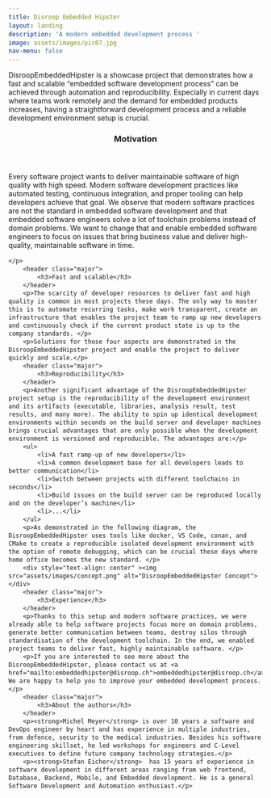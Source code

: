 ```yaml
---
title: Disroop Embedded Hipster
layout: landing
description: 'A modern embedded development process '
image: assets/images/pic07.jpg
nav-menu: false
---
```


<!-- Main -->
<div id="main">

<!-- One -->
<section id="one">
	<div class="inner">
	<p>DisroopEmbeddedHipster is a showcase project that demonstrates how a fast and scalable “embedded software development process” can be achieved through automation and reproducibility.
Especially in current days where teams work remotely and the demand for embedded products increases, having a straightforward development process and a reliable development environment setup is crucial.
	</p>
<!-- One -->
<section id="two">
	<header class="major">
		<h3>Motivation</h3>
	</header>
	<p>Every software project wants to deliver maintainable software of high quality with high speed. Modern software development practices like automated testing, continuous integration, and proper tooling can help developers achieve that goal.
We observe that modern software practices are not the standard in embedded software development and that embedded software engineers solve a lot of toolchain problems instead of domain problems. We want to change that and enable embedded software engineers to focus on issues that bring business value and deliver high-quality, maintainable software in time. 

    </p>
		<header class="major">
			<h3>Fast and scalable</h3>
		</header>
		<p>The scarcity of developer resources to deliver fast and high quality is common in most projects these days. The only way to master this is to automate recurring tasks, make work transparent, create an infrastructure that enables the project team to ramp up new developers and continuously check if the current product state is up to the company standards. </p>
		<p>Solutions for those four aspects are demonstrated in the DisroopEmbeddedHipster project and enable the project to deliver quickly and scale.</p>
		<header class="major">
			<h3>Reproducibility</h3>
		</header>
		<p>Another significant advantage of the DisroopEmbeddedHipster project setup is the reproducibility of the development environment and its artifacts (executable, libraries, analysis result, test results, and many more). The ability to spin up identical development environments within seconds on the build server and developer machines brings crucial advantages that are only possible when the development environment is versioned and reproducible. The advantages are:</p>
        <ul>
            <li>A fast ramp-up of new developers</li>
            <li>A common development base for all developers leads to better communication</li>
            <li>Switch between projects with different toolchains in seconds</li>
            <li>Build issues on the build server can be reproduced locally and on the developer’s machine</li>
	    	<li>...</li>
	    </ul>
		<p>As demonstrated in the following diagram, the DisroopEmbeddedHipster uses tools like docker, VS Code, conan, and CMake to create a reproducible isolated development environment with the option of remote debugging, which can be crucial these days where home office becomes the new standard. </p>
		<div style="text-align: center" ><img src="assets/images/concept.png" alt="DisroopEmbeddedHipster Concept"></div>
		<header class="major">
			<h3>Experience</h3>
		</header>
        <p>Thanks to this setup and modern software practices, we were already able to help software projects focus more on domain problems, generate better communication between teams, destroy silos through standardisation of the development toolchain. In the end, we enabled project teams to deliver fast, highly maintainable software. </p>
		<p>If you are interested to see more about the DisroopEmbeddedHipster, please contact us at <a href="mailto:embeddedhipster@disroop.ch">embeddedhipster@disroop.ch</a>. We are happy to help you to improve your embedded development process.</p> 
		<header class="major">
			<h3>About the authors</h3>
		</header>
		<p><strong>Michel Meyer</strong> is over 10 years a software and DevOps engineer by heart and has experience in multiple industries, from defence, security to the medical industries. Besides his software engineering skillset, he led workshops for engineers and C-Level executives to define future company technology strategies.</p> 
		<p><strong>Stefan Eicher</strong>  has 15 years of experience in software development in different areas ranging from web frontend, Database, Backend, Mobile, and Embedded development. He is a general Software Development and Automation enthusiast.</p>  			
</section>
</div>
